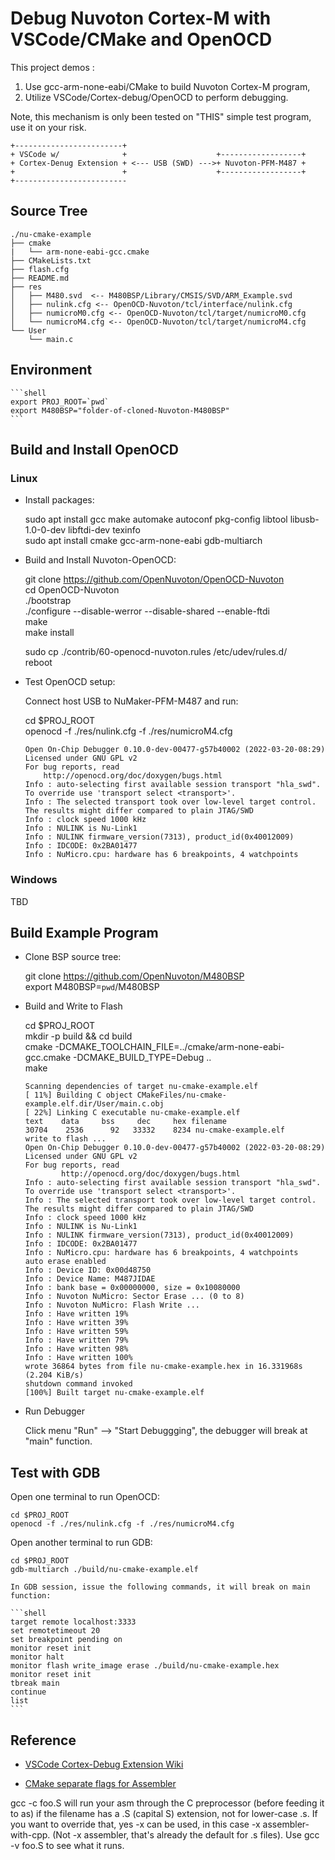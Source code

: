 # Debug Nuvoton Cortex-M with VSCode/CMake and OpenOCD

This project demos :

1) Use gcc-arm-none-eabi/CMake to build Nuvoton Cortex-M program,
2) Utilize VSCode/Cortex-debug/OpenOCD to perform debugging.

Note, this mechanism is only been tested on "THIS" simple test program, use it on your risk.

```shell
+------------------------+
+ VSCode w/              +                    +------------------+
+ Cortex-Denug Extension + <--- USB (SWD) --->+ Nuvoton-PFM-M487 +    
+                        +                    +------------------+
+-------------------------
```

## Source Tree

```shell
./nu-cmake-example  
├── cmake  
|   └── arm-none-eabi-gcc.cmake  
├── CMakeLists.txt  
├── flash.cfg  
├── README.md  
├── res  
│   ├── M480.svd  <-- M480BSP/Library/CMSIS/SVD/ARM_Example.svd  
│   ├── nulink.cfg <-- OpenOCD-Nuvoton/tcl/interface/nulink.cfg  
│   ├── numicroM0.cfg <-- OpenOCD-Nuvoton/tcl/target/numicroM0.cfg  
│   └── numicroM4.cfg <-- OpenOCD-Nuvoton/tcl/target/numicroM4.cfg  
└── User  
    └── main.c  
```

## Environment

    ```shell
    export PROJ_ROOT=`pwd`     
    export M480BSP="folder-of-cloned-Nuvoton-M480BSP"  
    ```

## Build and Install OpenOCD

### Linux

* Install packages:

    sudo apt install gcc make automake autoconf pkg-config libtool libusb-1.0-0-dev libftdi-dev texinfo   
    sudo apt install cmake gcc-arm-none-eabi gdb-multiarch  

* Build and Install Nuvoton-OpenOCD:

    git clone https://github.com/OpenNuvoton/OpenOCD-Nuvoton  
    cd OpenOCD-Nuvoton  
    ./bootstrap  
    ./configure --disable-werror --disable-shared --enable-ftdi  
    make  
    make install  

    sudo cp ./contrib/60-openocd-nuvoton.rules /etc/udev/rules.d/  
    reboot  

* Test OpenOCD setup:

    Connect host USB to NuMaker-PFM-M487 and run:

    cd $PROJ_ROOT  
    openocd -f ./res/nulink.cfg -f ./res/numicroM4.cfg  

    ```shell
    Open On-Chip Debugger 0.10.0-dev-00477-g57b40002 (2022-03-20-08:29)
    Licensed under GNU GPL v2
    For bug reports, read
        http://openocd.org/doc/doxygen/bugs.html
    Info : auto-selecting first available session transport "hla_swd". To override use 'transport select <transport>'.
    Info : The selected transport took over low-level target control. The results might differ compared to plain JTAG/SWD
    Info : clock speed 1000 kHz
    Info : NULINK is Nu-Link1
    Info : NULINK firmware_version(7313), product_id(0x40012009)
    Info : IDCODE: 0x2BA01477
    Info : NuMicro.cpu: hardware has 6 breakpoints, 4 watchpoints
    ```

### Windows

TBD

## Build Example Program

* Clone BSP source tree:

    git clone https://github.com/OpenNuvoton/M480BSP  
    export M480BSP=`pwd`/M480BSP  

* Build and Write to Flash

    cd $PROJ_ROOT  
    mkdir -p build && cd build  
    cmake -DCMAKE_TOOLCHAIN_FILE=../cmake/arm-none-eabi-gcc.cmake -DCMAKE_BUILD_TYPE=Debug ..  
    make  

    ```shell
    Scanning dependencies of target nu-cmake-example.elf
    [ 11%] Building C object CMakeFiles/nu-cmake-example.elf.dir/User/main.c.obj
    [ 22%] Linking C executable nu-cmake-example.elf
    text    data     bss     dec     hex filename
    30704    2536      92   33332    8234 nu-cmake-example.elf
    write to flash ...
    Open On-Chip Debugger 0.10.0-dev-00477-g57b40002 (2022-03-20-08:29)
    Licensed under GNU GPL v2
    For bug reports, read
            http://openocd.org/doc/doxygen/bugs.html
    Info : auto-selecting first available session transport "hla_swd". To override use 'transport select <transport>'.
    Info : The selected transport took over low-level target control. The results might differ compared to plain JTAG/SWD
    Info : clock speed 1000 kHz
    Info : NULINK is Nu-Link1
    Info : NULINK firmware_version(7313), product_id(0x40012009)
    Info : IDCODE: 0x2BA01477
    Info : NuMicro.cpu: hardware has 6 breakpoints, 4 watchpoints
    auto erase enabled
    Info : Device ID: 0x00d48750
    Info : Device Name: M487JIDAE
    Info : bank base = 0x00000000, size = 0x10080000
    Info : Nuvoton NuMicro: Sector Erase ... (0 to 8)
    Info : Nuvoton NuMicro: Flash Write ...
    Info : Have written 19%
    Info : Have written 39%
    Info : Have written 59%
    Info : Have written 79%
    Info : Have written 98%
    Info : Have written 100%
    wrote 36864 bytes from file nu-cmake-example.hex in 16.331968s (2.204 KiB/s)
    shutdown command invoked
    [100%] Built target nu-cmake-example.elf
    ```

* Run Debugger

    Click menu "Run" --> "Start Debuggging", the debugger will break at "main" function.

## Test with GDB

Open one terminal to run OpenOCD:

    cd $PROJ_ROOT  
    openocd -f ./res/nulink.cfg -f ./res/numicroM4.cfg  

Open another terminal to run GDB:

    cd $PROJ_ROOT  
    gdb-multiarch ./build/nu-cmake-example.elf  

    In GDB session, issue the following commands, it will break on main function:

    ```shell
    target remote localhost:3333
    set remotetimeout 20
    set breakpoint pending on
    monitor reset init
    monitor halt
    monitor flash write_image erase ./build/nu-cmake-example.hex
    monitor reset init
    tbreak main
    continue
    list
    ```

## Reference

* [VSCode Cortex-Debug Extension Wiki](https://github.com/Marus/cortex-debug/wiki)

* [CMake separate flags for Assembler](https://stackoverflow.com/questions/65371607/cmake-separate-flags-for-assembler)

gcc -c foo.S will run your asm through the C preprocessor (before feeding it to as) if the filename has a .S (capital S) extension, not for lower-case .s. If you want to override that, yes -x <language> can be used, in this case -x assembler-with-cpp. (Not -x assembler, that's already the default for .s files). Use gcc -v foo.S to see what it runs.

